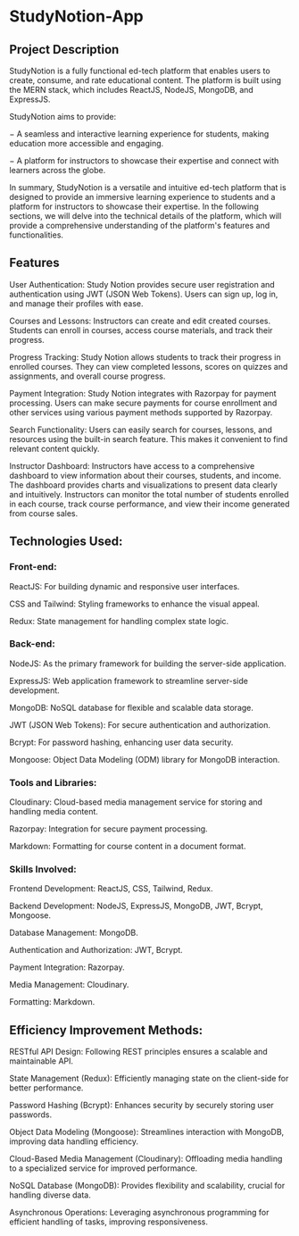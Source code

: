 # StudyNotion-App
 
## Project Description

StudyNotion is a fully functional ed-tech platform that enables users to create, consume, and rate educational content. The platform is built using the MERN stack, which includes ReactJS, NodeJS, MongoDB, and ExpressJS.

StudyNotion aims to provide:

− A seamless and interactive learning experience for students, making education more accessible and engaging.

− A platform for instructors to showcase their expertise and connect with learners across the globe.

In summary, StudyNotion is a versatile and intuitive ed-tech platform that is designed to provide an immersive learning experience to students and a platform for instructors to showcase their expertise. In the following sections, we will delve into the technical details of the platform, which will provide a comprehensive understanding of the platform's features and functionalities.

## Features
User Authentication: Study Notion provides secure user registration and authentication using JWT (JSON Web Tokens). Users can sign up, log in, and manage their profiles with ease.

Courses and Lessons: Instructors can create and edit created courses. Students can enroll in courses, access course materials, and track their progress.

Progress Tracking: Study Notion allows students to track their progress in enrolled courses. They can view completed lessons, scores on quizzes and assignments, and overall course progress.

Payment Integration: Study Notion integrates with Razorpay for payment processing. Users can make secure payments for course enrollment and other services using various payment methods supported by Razorpay.

Search Functionality: Users can easily search for courses, lessons, and resources using the built-in search feature. This makes it convenient to find relevant content quickly.

Instructor Dashboard: Instructors have access to a comprehensive dashboard to view information about their courses, students, and income. The dashboard provides charts and visualizations to present data clearly and intuitively. Instructors can monitor the total number of students enrolled in each course, track course performance, and view their income generated from course sales.

## Technologies Used:

### Front-end:

ReactJS: For building dynamic and responsive user interfaces.

CSS and Tailwind: Styling frameworks to enhance the visual appeal.

Redux: State management for handling complex state logic.

### Back-end:

NodeJS: As the primary framework for building the server-side application.

ExpressJS: Web application framework to streamline server-side development.

MongoDB: NoSQL database for flexible and scalable data storage.

JWT (JSON Web Tokens): For secure authentication and authorization.

Bcrypt: For password hashing, enhancing user data security.

Mongoose: Object Data Modeling (ODM) library for MongoDB interaction.

### Tools and Libraries:

Cloudinary: Cloud-based media management service for storing and handling media content.

Razorpay: Integration for secure payment processing.

Markdown: Formatting for course content in a document format.

### Skills Involved:


Frontend Development: ReactJS, CSS, Tailwind, Redux.

Backend Development: NodeJS, ExpressJS, MongoDB, JWT, Bcrypt, Mongoose.

Database Management: MongoDB.

Authentication and Authorization: JWT, Bcrypt.

Payment Integration: Razorpay.

Media Management: Cloudinary.

Formatting: Markdown.

## Efficiency Improvement Methods:

RESTful API Design: Following REST principles ensures a scalable and maintainable API.

State Management (Redux): Efficiently managing state on the client-side for better performance.

Password Hashing (Bcrypt): Enhances security by securely storing user passwords.

Object Data Modeling (Mongoose): Streamlines interaction with MongoDB, improving data handling efficiency.

Cloud-Based Media Management (Cloudinary): Offloading media handling to a specialized service for improved performance.

NoSQL Database (MongoDB): Provides flexibility and scalability, crucial for handling diverse data.

Asynchronous Operations: Leveraging asynchronous programming for efficient handling of tasks, improving responsiveness.

